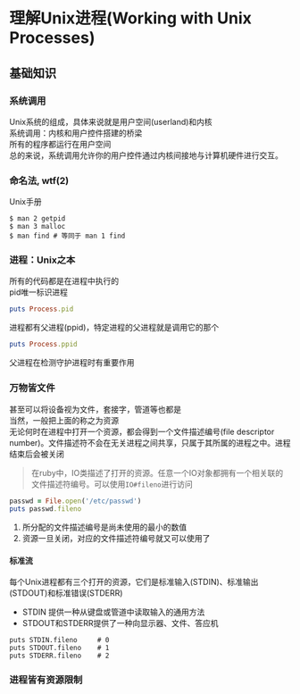 # 理解Unix进程(Working with Unix Processes)

## 基础知识

### 系统调用
Unix系统的组成，具体来说就是用户空间(userland)和内核  
系统调用：内核和用户控件搭建的桥梁  
所有的程序都运行在用户空间  
总的来说，系统调用允许你的用户控件通过内核间接地与计算机硬件进行交互。

### 命名法, wtf(2)
Unix手册
```
$ man 2 getpid
$ man 3 malloc
$ man find # 等同于 man 1 find
```
### 进程：Unix之本
所有的代码都是在进程中执行的  
pid唯一标识进程
```ruby
puts Process.pid
```
进程都有父进程(ppid)，特定进程的父进程就是调用它的那个

```ruby
puts Process.ppid
```
父进程在检测守护进程时有重要作用  

### 万物皆文件
甚至可以将设备视为文件，套接字，管道等也都是  
当然，一般把上面的称之为资源  
无论何时在进程中打开一个资源，都会得到一个文件描述编号(file descriptor
number)。文件描述符不会在无关进程之间共享，只属于其所属的进程之中。进程结束后会被关闭  
> 在ruby中，IO类描述了打开的资源。任意一个IO对象都拥有一个相关联的文件描述符编号。可以使用`IO#fileno`进行访问
```ruby
passwd = File.open('/etc/passwd')
puts passwd.fileno
```
1. 所分配的文件描述编号是尚未使用的最小的数值  
2. 资源一旦关闭，对应的文件描述符编号就又可以使用了

#### 标准流  
每个Unix进程都有三个打开的资源，它们是标准输入(STDIN)、标准输出(STDOUT)和标准错误(STDERR)  
- STDIN 提供一种从键盘或管道中读取输入的通用方法  
- STDOUT和STDERR提供了一种向显示器、文件、答应机
```
puts STDIN.fileno     # 0
puts STDOUT.fileno    # 1
puts STDERR.fileno    # 2
```

### 进程皆有资源限制

